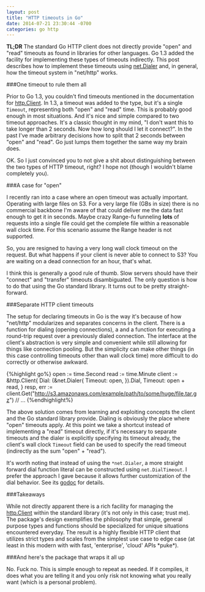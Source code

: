 ```yaml
---
layout: post
title: "HTTP timeouts in Go"
date: 2014-07-21 23:30:44 -0700
categories: go http
---
```


**TL;DR** The standard Go HTTP client does not directly provide "open" and
"read" timeouts as found in libraries for other languages.  Go 1.3 added the
facility for implementing these types of timeouts indirectly.  This post
describes how to implement these timeouts using
[net.Dialer](http://godoc.org/net#Dialer) and, in general, how the timeout
system in "net/http" works.

###One timeout to rule them all

Prior to Go 1.3, you couldn't find timeouts mentioned in the documentation for
[http.Client](http://godoc.org/net/http#Client). In 1.3, a timeout was added to
the type, but it's a single `Timeout`, representing both "open" and "read"
time.  This is probably good enough in most situations. And it's nice and
simple compared to two timeout approaches.  It's a classic thought in my mind,
"I don't want this to take longer than 2 seconds. Now how long should I let it
connect?". In the past I've made arbitrary decisions how to split that 2
seconds between "open" and "read".  Go just lumps them together the same way my
brain does.

OK. So I just convinced you to not give a shit about distinguishing between the
two types of HTTP timeout, right? I hope not (though I wouldn't blame
completely you).

###A case for "open"

I recently ran into a case where an open timeout was actually important.
Operating with large files on S3. For a very large file (GBs in size) there is
no commercial backbone I'm aware of that could deliver me the data fast enough
to get it in seconds. Maybe crazy Range-fu funneling **lots** of requests into
a single file could get the complete file within a reasonable wall clock time.
For this scenario assume the Range header is not supported.

So, you are resigned to having a very long wall clock timeout on the request.
But what happens if your client is never able to connect to S3? You are waiting
on a dead connection for an hour, that's what.

I think this is generally a good rule of thumb. Slow servers should have their
"connect" and "transfer" timeouts disambiguated.  The only question is how to
do that using the Go standard library.  It turns out to be pretty
straight-forward.

###Separate HTTP client timeouts

The setup for declaring timeouts in Go is the way it's because of how
"net/http" modularizes and separates concerns in the client. There is a
function for dialing (opening connections), a and a function for executing a
round-trip request over a previously dialed connection. The interface at the
client's abstraction is very simple and convenient while still allowing for
things like connection pooling. But the simplicity can make other things (in
this case controlling timeouts other than wall clock time) more difficult to do
correctly or otherwise awkward.

{%highlight go%}
open := time.Second
read := time.Minute
client := &http.Client{
    Dial: (&net.Dialer{
        Timeout: open,
    }).Dial,
    Timeout: open + read,
}
resp, err := client.Get("http://s3.amazonaws.com/example/path/to/some/huge/file.tar.gz")
// ...
{%endhighlight%}

The above solution comes from learning and exploiting concepts the client and
the Go standard library provide.  Dialing is obviously the place where "open"
timeouts apply.  At this point we take a shortcut instead of implementing a
"read" timeout directly, if it's necessary to separate timeouts and the dialer
is explicitly specifying its timeout already, the client's wall clock `Timeout`
field can be used to specify the read timeout (indirectly as the sum "open" +
"read").

It's worth noting that instead of using the `*net.Dialer`, a more straight
forward dial function literal can be constructed using `net.DialTimeout`.  I
prefer the approach I gave because it allows further customization of the dial
behavior. See its [godoc](http://godoc.org/net#Dialer) for details.

###Takeaways

While not directly apparent there is a rich facility for managing the
[http.Client](http://godoc.org/net/http) within the standard library (it's not
only in this case; trust me). The package's design exemplifies the philosophy
that simple, general purpose types and functions should be specialized for
unique situations encountered everyday. The result is a highly flexible HTTP
client that utilizes strict types and scales from the simplest use case to edge
case (at least in this modern with with fast, 'enterprise', 'cloud' APIs
&ast;puke&ast;).

###And here's the package that wraps it all up

No. Fuck no. This is simple enough to repeat as needed. If it compiles, it does
what you are telling it and you only risk not knowing what you really want
(which is a personal problem).

